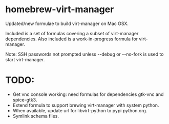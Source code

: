 homebrew-virt-manager
=====================

Updated/new formulae to build virt-manager on Mac OSX.

Included is a set of formulas covering a subset of virt-manager dependencies.
Also included is a work-in-progress formula for virt-manager.

Note: SSH passwords not prompted unless --debug or --no-fork is used to start virt-manager.

# TODO:

* Get vnc console working: need formulas for dependencies gtk-vnc and spice-gtk3.
* Extend formula to support brewing virt-manager with system python.
* When available, update url for libvirt-python to pypi.python.org.
* Symlink schema files.
